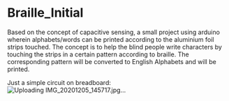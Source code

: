 # Braille_Initial
Based on the concept of capacitive sensing, a small project using arduino wherein alphabets/words can be printed according to the aluminium foil strips touched. The concept is to help the blind people write characters by touching the strips in a certain pattern according to braille. The corresponding pattern will be converted to English Alphabets and will be printed. 

Just a simple circuit on breadboard:
![Uploading IMG_20201205_145717.jpg…]()
